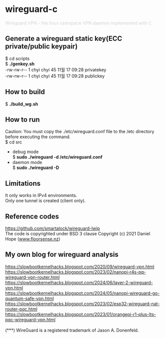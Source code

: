 # wireguard-c
<span style="color:#d3d3d3">Wireguard VPN - the linux userspace VPN daemon implemented with C</span>
## Generate a wireguard static key(ECC private/public keypair)
$ cd scripts <br>
$ __./genkey.sh__ <br>
-rw-rw-r-- 1 chyi chyi 45 11월 17 09:28 privatekey <br>
-rw-rw-r-- 1 chyi chyi 45 11월 17 09:28 publickey <br>
## How to build
$ __./build_wg.sh__
## How to run
Caution: You must copy the ./etc/wireguard.conf file to the /etc directory before executing the command.<br> 
$ cd src <br>
* debug mode <br>
$ __sudo ./wireguard -d /etc/wireguard.conf__ <br>
* daemon mode <br>
$ __sudo ./wireguard -D__ <br>
## Limitations
  It only works in IPv4 environments.<br>
  Only one tunnel is created (client only).<br>
## Reference codes
  https://github.com/smartalock/wireguard-lwip <br>
  The code is copyrighted under BSD 3 clause Copyright (c) 2021 Daniel Hope (www.floorsense.nz)
## My own blog for wireguard analysis
  https://slowbootkernelhacks.blogspot.com/2020/09/wireguard-vpn.html <br>
  https://slowbootkernelhacks.blogspot.com/2023/02/nanopi-r4s-pq-wireguard-vpn-router.html <br>
  https://slowbootkernelhacks.blogspot.com/2024/06/layer-2-wireguard-vpn.html <br>
  https://slowbootkernelhacks.blogspot.com/2024/05/nanopi-wireguard-go-quantum-safe-vpn.html <br>
  https://slowbootkernelhacks.blogspot.com/2023/02/esp32-wireguard-nat-router-pqc.html <br>
  https://slowbootkernelhacks.blogspot.com/2023/01/orangepi-r1-plus-lts-pqc-wireguard-vpn.html <br>
  <br>
  (***) WireGuard is a registered trademark of Jason A. Donenfeld.

